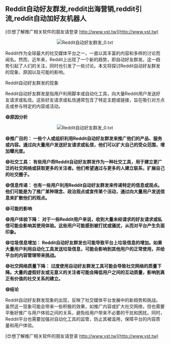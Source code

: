 ## **Reddit自动好友群发,reddit出海营销,reddit引流,reddit自动加好友机器人**

[😍想了解推广相关软件的朋友请登录 http://www.vst.tw](http://www.vst.tw)

 <center><img src="https://vst.tw/MP4/tuiguang/png/7.png" alt="Reddit自动好友群发_0.txt"></center>

Reddit作为全球最大的社交媒体平台之一，一直以其丰富的内容和多样的讨论而闻名。然而，近年来，Reddit上出现了一个新的趋势，即自动好友群发。这一趋势引起了人们的关注，同时也引发了一些讨论。本文将探讨Reddit自动好友群发的现象、原因以及可能的影响。

Reddit自动好友群发的现象

Reddit自动好友群发是指用户利用脚本或自动化工具，向大量Reddit用户发送好友请求或私信。这些好友请求或私信通常包含了特定主题或链接，旨在吸引对方点击或参与特定的内容或活动。

**😄原因分析**

 <center><img src="https://vst.tw/MP4/tuiguang/png/4.png" alt="Reddit自动好友群发_0.txt"></center>

**😄推广目的： 一些个人或组织利用Reddit自动好友群发来推广他们的产品、服务或内容。通过向大量用户发送好友请求或私信，他们可以扩大自己的受众范围，增加曝光度。**

**😄社交工具： 有些用户将Reddit自动好友群发作为一种社交工具，用于建立更广泛的社交网络或获取更多的关注者。他们希望通过与更多的人建立联系，扩展自己的社交圈子。**

**😄信息传递： 也有一些用户利用Reddit自动好友群发来传递特定的信息或观点。他们可能是为了推广某种理念、政治观点或宣传某个活动，通过向大量用户发送信息来扩散他们的观点。**

**😄可能的影响**

**😄用户体验下降： 对于一些Reddit用户来说，收到大量未经请求的好友请求或私信可能会影响其使用体验。这些用户可能感到被打扰或骚扰，从而对平台产生负面印象。**

**😄垃圾信息增加： Reddit自动好友群发也可能导致平台上垃圾信息的增加。如果大量用户利用自动化工具发送垃圾信息，可能会影响到其他用户的正常使用，并给平台的内容管理带来挑战。**

**😄社交网络质量下降： 过度使用自动好友群发工具可能会导致社交网络的质量下降。大量的虚假好友或无意义的关注者可能会降低用户之间的互动质量，影响到真正有价值的社交关系的建立。**

**😄结论**

Reddit自动好友群发现象的出现，反映了社交媒体平台发展中的新趋势和挑战。虽然这一现象可能会带来一些积极的效果，如推广内容或扩大社交网络，但也需要平衡好推广与用户体验之间的关系，避免给用户带来不必要的干扰和困扰。同时，Reddit平台也需要加强对自动化工具的监管，防止其被滥用，保障平台的内容质量和用户体验。

[😍想了解推广相关软件的朋友请登录 http://www.vst.tw](http://www.vst.tw)



